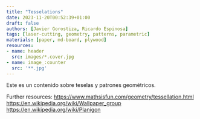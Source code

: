 ```yaml
---
title: "Tesselations"
date: 2023-11-20T00:52:39+01:00
draft: false
authors: [Javier Gorostiza, Ricardo Espinosa]
tags: [laser-cutting, geometry, patterns, parametric]
materials: [paper, md-board, plywood]
resources:
- name: header
  src: images/*.cover.jpg
- name: image_:counter
  src: '**.jpg'
---
```


Este es un contenido sobre teselas y patrones geométricos.

Further resources:
https://www.mathsisfun.com/geometry/tessellation.html
https://en.wikipedia.org/wiki/Wallpaper_group
https://en.wikipedia.org/wiki/Planigon

